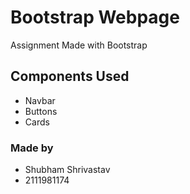 # Bootstrap Webpage
Assignment Made with Bootstrap 
## Components Used
- Navbar
- Buttons
- Cards
 
### Made by 
- Shubham Shrivastav
- 2111981174